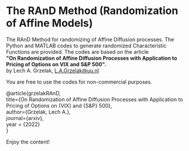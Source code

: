 # The RAnD Method (Randomization of Affine Models)
The RAnD Method for randomizing of Affine Diffusion processes. The Python and MATLAB codes to generate randomized Characteristic Functions are provided.
The codes are based on the article<br /> **"On Randomization of Affine Diffusion Processes with Application to Pricing of Options on VIX and S&P 500".**<br /> by Lech A. Grzelak, L.A.Grzelak@uu.nl

You are free to use the codes for non-commercial purposes.

@article{grzelakRAnD,\
  title={On Randomization of Affine Diffusion Processes with Application to Pricing of Options on {VIX} and {S&P} 500},\
  author={Grzelak, Lech A.},\
  journal={arxiv},  \
  year = {2022}\
}

Enjoy the content!
